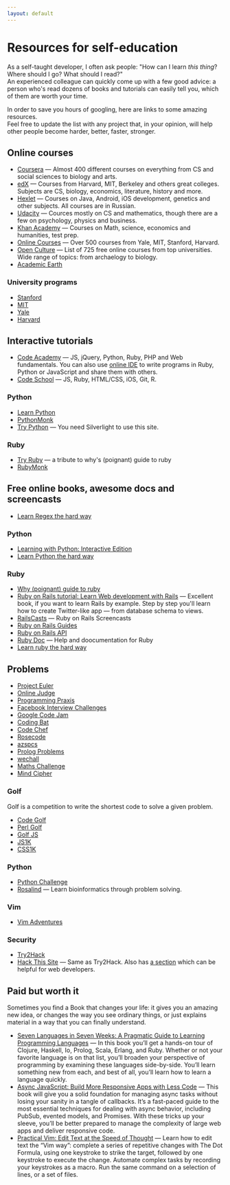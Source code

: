 ```yaml
---
layout: default
---
```

<!-- vim: set textwidth=80 colorcolumn=80: -->
<!-- Please, wrap strings longer than 80 characters -->

# Resources for self-education

As a self-taught developer, I often ask people: "How can I learn *this thing*?
Where should I go? What should I read?"    
An experienced colleague can quickly come up with a few good advice: a person
who's read dozens of books and tutorials can easily tell you, which of them are
worth your time.

In order to save you hours of googling, here are links to some amazing
resources.    
Feel free to update the list with any project that, in your opinion, will help
other people become harder, better, faster, stronger.

## Online courses

- [Coursera](https://www.coursera.org/) — Almost 400 different courses on
  everything from CS and social sciences to biology and arts.
- [edX](https://www.edx.org/) — Courses from Harvard, MIT, Berkeley and others
  great colleges. Subjects are CS, biology, economics, literature, history and
  more.
- [Hexlet](http://hexlet.org/) — Courses on Java, Android, iOS development,
  genetics and other subjects. All courses are in Russian.
- [Udacity](https://www.udacity.com/) — Cources mostly on CS and mathematics,
  though there are a few on psychology, physics and business.
- [Khan Academy](https://www.khanacademy.org/) — Courses on Math, science,
  economics and humanities, test prep.
- [Online Courses](http://www.onlinecourses.com/) — Over 500 courses from Yale,
  MIT, Stanford, Harvard.
- [Open Culture](http://www.openculture.com/freeonlinecourses) — List of 725
  free online courses from top universities. Wide range of topics: from
  archaelogy to biology.
- [Academic Earth](http://academicearth.org/)

### University programs

- [Stanford](http://online.stanford.edu/)
- [MIT](http://ocw.mit.edu/)
- [Yale](http://oyc.yale.edu/)
- [Harvard](http://www.extension.harvard.edu/open-learning-initiative)

## Interactive tutorials

- [Code Academy](http://www.codecademy.com/) — JS, jQuery, Python, Ruby, PHP and Web
  fundamentals. You can also use [online IDE](http://labs.codecademy.com)
  to write programs in Ruby, Python or JavaScript and share them with others.
- [Code School](http://www.codeschool.com/) — JS, Ruby, HTML/CSS, iOS, Git, R.

### Python

- [Learn Python](http://www.learnpython.org/)
- [PythonMonk](http://pythonmonk.com/)
- [Try Python](http://www.trypython.org/) — You need Silverlight to use this
  site.

### Ruby

- [Try Ruby](http://tryruby.org/levels/1/challenges/0) — a tribute to why's
  (poignant) guide to ruby
- [RubyMonk](http://rubymonk.com/)

## Free online books, awesome docs and screencasts

- [Learn Regex the hard way](http://regex.learncodethehardway.org/book/)

### Python

- [Learning with Python: Interactive
  Edition](http://interactivepython.org/courselib/static/thinkcspy/index.html)
- [Learn Python the hard way](http://learnpythonthehardway.org/book/)

### Ruby
- [Why (poignant) guide to ruby](http://www.rubyinside.com/media/poignant-guide.pdf)
- [Ruby on Rails tutorial: Learn Web development with
  Rails](http://ruby.railstutorial.org/ruby-on-rails-tutorial-book) — Excellent
  book, if you want to learn Rails by example. Step by step you'll learn how to
  create Twitter-like app — from database schema to views.
- [RailsCasts](http://railscasts.com/) — Ruby on Rails Screencasts
- [Ruby on Rails Guides](http://guides.rubyonrails.org/)
- [Ruby on Rails API](http://api.rubyonrails.org/)
- [Ruby Doc](http://ruby-doc.org/) — Help and doocumentation for Ruby
- [Learn ruby the hard way](http://ruby.learncodethehardway.org/book/)

## Problems

- [Project Euler](http://projecteuler.net/)
- [Online Judge](http://www.spoj.com/problems/classical/)
- [Programming Praxis](http://programmingpraxis.com/)
- [Facebook Interview Challenges](https://facebook.interviewstreet.com/recruit/challenges)
- [Google Code Jam](https://code.google.com/codejam/contests.html)
- [Coding Bat](http://codingbat.com/)
- [Code Chef](http://www.codechef.com/)
- [Rosecode](http://www.javaist.com/rosecode/index.php)
- [azspcs](http://www.azspcs.net/)
- [Prolog Problems](https://sites.google.com/site/prologsite/prolog-problems)
- [wechall](http://www.wechall.net/)
- [Maths Challenge](http://mathschallenge.net/)
- [Mind Cipher](http://www.mindcipher.com/)

### Golf

Golf is a competition to write the shortest code to solve a given problem.

- [Code Golf](http://codegolf.com/)
- [Perl Golf](http://perlgolf.sourceforge.net/)
- [Golf JS](http://golfjs.com/)
- [JS1K](http://js1k.com/)
- [CSS1K](http://css1k.com/)

### Python

- [Python Challenge](http://www.pythonchallenge.com/)
- [Rosalind](http://rosalind.info/) — Learn bioinformatics through problem solving.

### Vim
- [Vim Adventures](http://vim-adventures.com/)

### Security
- [Try2Hack](http://www.try2hack.nl/)
- [Hack This Site](https://www.hackthissite.org/pages/index/index.php) — Same as
  Try2Hack. Also has [a
  section](https://www.hackthissite.org/missions/programming/) which can be
  helpful for web developers.

## Paid but worth it

Sometimes you find a Book that changes your life: it gives you an amazing new
idea, or changes the way you see ordinary things, or just explains material
in a way that you can finally understand.    

- [Seven Languages in Seven Weeks: A Pragmatic Guide to Learning Programming
  Languages](http://pragprog.com/book/btlang/seven-languages-in-seven-weeks) —
  In this book you’ll get a hands-on tour of Clojure, Haskell, Io, Prolog,
  Scala, Erlang, and Ruby. Whether or not your favorite language is on that
  list, you’ll broaden your perspective of programming by examining these
  languages side-by-side. You’ll learn something new from each, and best of all,
  you’ll learn how to learn a language quickly.
- [Async JavaScript: Build More Responsive Apps with Less
  Code](http://pragprog.com/book/tbajs/async-javascript) — This book will give
  you a solid foundation for managing async tasks without losing your sanity in
  a tangle of callbacks. It’s a fast-paced guide to the most essential
  techniques for dealing with async behavior, including PubSub, evented models,
  and Promises. With these tricks up your sleeve, you’ll be better prepared to
  manage the complexity of large web apps and deliver responsive code.
- [Practical Vim: Edit Text at the Speed of
  Thought](http://pragprog.com/book/dnvim/practical-vim) — Learn how to edit
  text the “Vim way”: complete a series of repetitive changes with The Dot
  Formula, using one keystroke to strike the target, followed by one keystroke
  to execute the change. Automate complex tasks by recording your keystrokes as
  a macro. Run the same command on a selection of lines, or a set of files.
